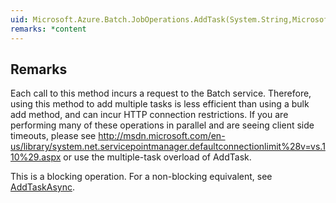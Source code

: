 ```yaml
---  
uid: Microsoft.Azure.Batch.JobOperations.AddTask(System.String,Microsoft.Azure.Batch.CloudTask,System.Collections.Generic.IEnumerable{Microsoft.Azure.Batch.BatchClientBehavior})  
remarks: *content  
---  
```

  
## Remarks  
 Each call to this method incurs a request to the Batch service. Therefore, using this method to add             multiple tasks is less efficient than using a bulk add method, and can incur HTTP connection restrictions.             If you are performing many of these operations in parallel and are seeing client side timeouts, please see              http://msdn.microsoft.com/en-us/library/system.net.servicepointmanager.defaultconnectionlimit%28v=vs.110%29.aspx             or use the multiple-task overload of AddTask.  
  
 This is a blocking operation. For a non-blocking equivalent, see [AddTaskAsync](assetId:///M:Microsoft.Azure.Batch.JobOperations.AddTaskAsync(System.String,Microsoft.Azure.Batch.CloudTask,System.Collections.Concurrent.ConcurrentDictionary{System.Type,Microsoft.Azure.Batch.IFileStagingArtifact},System.Collections.Generic.IEnumerable{Microsoft.Azure.Batch.BatchClientBehavior},System.Threading.CancellationToken)?qualifyHint=False&autoUpgrade=True).